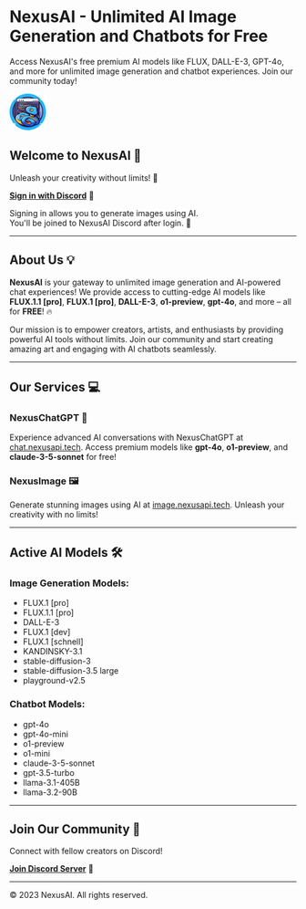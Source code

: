 # NexusAI - Unlimited AI Image Generation and Chatbots for Free

Access NexusAI's free premium AI models like FLUX, DALL-E-3, GPT-4o, and more for unlimited image generation and chatbot experiences. Join our community today!

![NexusAI Logo](https://raw.githubusercontent.com/NexusAILab/cdn/refs/heads/main/icon/logo.png)

## Welcome to NexusAI 🚀

Unleash your creativity without limits! 🌟

[**Sign in with Discord**](https://www.nexusapi.tech) 💬

Signing in allows you to generate images using AI.  
You'll be joined to NexusAI Discord after login. 🎨

---

## About Us 💡

**NexusAI** is your gateway to unlimited image generation and AI-powered chat experiences! We provide access to cutting-edge AI models like **FLUX.1.1 [pro]**, **FLUX.1 [pro]**, **DALL-E-3**, **o1-preview**, **gpt-4o**, and more – all for **FREE**! 🔥

Our mission is to empower creators, artists, and enthusiasts by providing powerful AI tools without limits. Join our community and start creating amazing art and engaging with AI chatbots seamlessly.

---

## Our Services 💻

### NexusChatGPT 🤖
Experience advanced AI conversations with NexusChatGPT at [chat.nexusapi.tech](https://chat.nexusapi.tech/). Access premium models like **gpt-4o**, **o1-preview**, and **claude-3-5-sonnet** for free!

### NexusImage 🖼️
Generate stunning images using AI at [image.nexusapi.tech](https://image.nexusapi.tech). Unleash your creativity with no limits!

---

## Active AI Models 🛠️

### Image Generation Models:
- FLUX.1 [pro]
- FLUX.1.1 [pro]
- DALL-E-3
- FLUX.1 [dev]
- FLUX.1 [schnell]
- KANDINSKY-3.1
- stable-diffusion-3
- stable-diffusion-3.5 large
- playground-v2.5

### Chatbot Models:
- gpt-4o
- gpt-4o-mini
- o1-preview
- o1-mini
- claude-3-5-sonnet
- gpt-3.5-turbo
- llama-3.1-405B
- llama-3.2-90B

---

## Join Our Community 💬

Connect with fellow creators on Discord!

[**Join Discord Server**](https://discord.gg/sk8eddGwmP) 🚀

---

&copy; 2023 NexusAI. All rights reserved.
